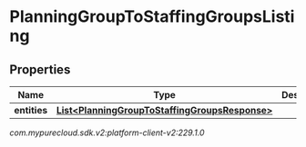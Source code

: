 # PlanningGroupToStaffingGroupsListing


## Properties

| Name | Type | Description | Notes |
| ------------ | ------------- | ------------- | ------------- |
| **entities** | [**List&lt;PlanningGroupToStaffingGroupsResponse&gt;**](PlanningGroupToStaffingGroupsResponse) |  |  [optional] |




_com.mypurecloud.sdk.v2:platform-client-v2:229.1.0_
